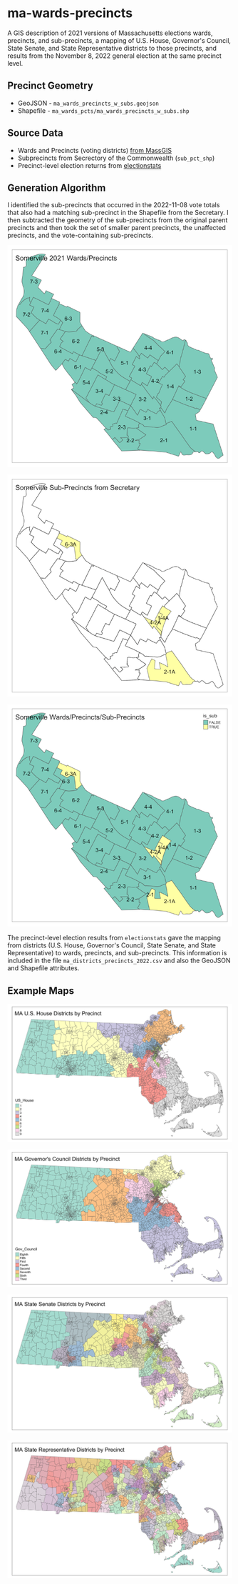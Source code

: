 # ma-wards-precincts

A GIS description of 2021 versions of Massachusetts elections wards,
precincts, and sub-precincts, a mapping of U.S. House, Governor's
Council, State Senate, and State Representative districts to those
precincts, and results from the November 8, 2022 general election
at the same precinct level.

## Precinct Geometry

- GeoJSON - `ma_wards_precincts_w_subs.geojson`
- Shapefile - `ma_wards_pcts/ma_wards_precincts_w_subs.shp`

## Source Data

- Wards and Precincts (voting districts) [from MassGIS](https://www.mass.gov/info-details/massgis-data-2022-wards-and-precincts)
- Subprecincts from Secrectory of the Commonwealth (`sub_pct_shp`)
- Precinct-level election returns from [electionstats](https://electionstats.state.ma.us/)

## Generation Algorithm

I identified the sub-precincts that occurred in the 2022-11-08 vote
totals that also had a matching sub-precinct in the Shapefile from the
Secretary. I then subtracted the geometry of the sub-precincts from
the original parent precincts and then took the set of smaller parent
precincts, the unaffected precincts, and the vote-containing
sub-precincts.

![Somerville 2021 Wards/Precincts](maps/example_wards_pcts.png)

![Somerville Sub-Precincts](maps/example_sub_pcts.png)

![Somerville Wards/Precincts/Sub-Precincts](maps/example_wards_pcts_subs.png)


The precinct-level election results from `electionstats` gave the
mapping from districts (U.S. House, Governor's Council, State Senate,
and State Representative) to wards, precincts, and sub-precincts. This
information is included in the file `ma_districts_precincts_2022.csv`
and also the GeoJSON and Shapefile attributes.

## Example Maps

![U.S. House Districts by Precinct](maps/us_house_map.png)

![Governor's Council Districts by Precinct](maps/gov_council_map.png)

![State Senate Districts by Precinct](maps/state_senate_map.png)

![State Representative by Precinct](maps/state_rep_map.png)


